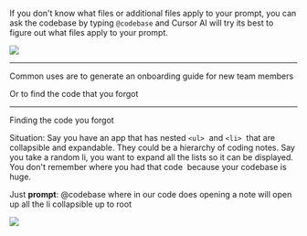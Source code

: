 If you don't know what files or additional files apply to your prompt, you can ask the codebase by typing `@codebase` and Cursor AI will try its best to figure out what files apply to your prompt.

![](U3Vq6oJ.png)

---

Common uses are to generate an onboarding guide for new team members

Or to find the code that you forgot

---

Finding the code you forgot

Situation: Say you have an app that has nested `<ul>`  and `<li>`  that are collapsible and expandable. They could be a hierarchy of coding notes. Say you take a random li, you want to expand all the lists so it can be displayed. You don't remember where you had that code  because your codebase is huge.

Just **prompt**:
@codebase where in our code does opening a note will open up all the li collapsible up to root

![](KePiZsY.png)

